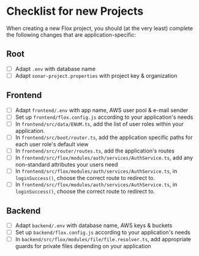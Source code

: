 # Checklist for new Projects

When creating a new Flox project, you should (at the very least) complete the following changes that are
application-specific:

## Root
- [ ] Adapt `.env` with database name
- [ ] Adapt `sonar-project.properties` with project key & organization

## Frontend
- [ ] Adapt `frontend/.env` with app name, AWS user pool & e-mail sender
- [ ] Set up `frontend/flox.config.js` according to your application's needs
- [ ] In `frontend/src/data/ENUM.ts`, add the list of user roles within your application.
- [ ] In `frontend/src/boot/router.ts`, add the application specific paths for each user role's default view
- [ ] In `frontend/src/router/routes.ts`, add the application's routes
- [ ] In `frontend/src/flox/modules/auth/services/AuthService.ts`, add any non-standard attributes your users need
- [ ] In `frontend/src/flox/modules/auth/services/AuthService.ts`, in `loginSuccess()`, choose the correct route to redirect to.
- [ ] In `frontend/src/flox/modules/auth/services/AuthService.ts`, in `loginSuccess()`, choose the correct route to redirect to.

## Backend
- [ ] Adapt `backend/.env` with database name, AWS keys & buckets
- [ ] Set up `backend/flox.config.js` according to your application's needs
- [ ] In `backend/src/flox/modules/file/file.resolver.ts`, add appropriate guards for private files depending on your application
